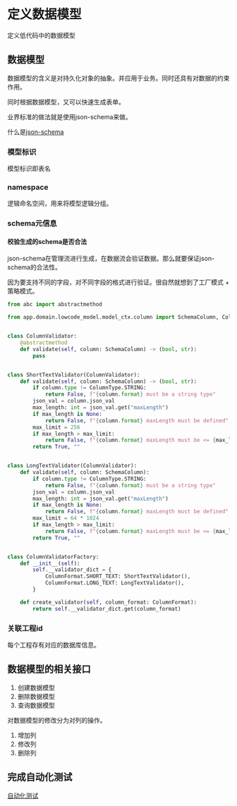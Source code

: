 # 定义数据模型

定义低代码中的数据模型

## 数据模型

数据模型的含义是对持久化对象的抽象。并应用于业务。同时还具有对数据的约束作用。

同时根据数据模型，又可以快速生成表单。

业界标准的做法就是使用json-schema来做。

什么是[json-schema](https://json-schema.apifox.cn/)

### 模型标识
模型标识即表名

### namespace
逻辑命名空间，用来将模型逻辑分组。

### schema元信息
#### 校验生成的schema是否合法

json-schema在管理流进行生成，在数据流会验证数据。那么就要保证json-schema的合法性。

因为要支持不同的字段，对不同字段的格式进行验证。很自然就想到了工厂模式 + 策略模式。

```python
from abc import abstractmethod

from app.domain.lowcode_model.model_ctx.column import SchemaColumn, ColumnType, ColumnFormat


class ColumnValidator:
    @abstractmethod
    def validate(self, column: SchemaColumn) -> (bool, str):
        pass


class ShortTextValidator(ColumnValidator):
    def validate(self, column: SchemaColumn) -> (bool, str):
        if column.type != ColumnType.STRING:
            return False, f"{column.format} must be a string type"
        json_val = column.json_val
        max_length: int = json_val.get("maxLength")
        if max_length is None:
            return False, f"{column.format} maxLength must be defined"
        max_limit = 256
        if max_length > max_limit:
            return False, f"{column.format} maxLength must be <= {max_limit}"
        return True, ""


class LongTextValidator(ColumnValidator):
    def validate(self, column: SchemaColumn):
        if column.type != ColumnType.STRING:
            return False, f"{column.format} must be a string type"
        json_val = column.json_val
        max_length: int = json_val.get("maxLength")
        if max_length is None:
            return False, f"{column.format} maxLength must be defined"
        max_limit = 64 * 1024
        if max_length > max_limit:
            return False, f"{column.format} maxLength must be <= {max_limit}"
        return True, ""


class ColumnValidatorFactory:
    def __init__(self):
        self.__validator_dict = {
            ColumnFormat.SHORT_TEXT: ShortTextValidator(),
            ColumnFormat.LONG_TEXT: LongTextValidator(),
        }

    def create_validator(self, column_format: ColumnFormat):
        return self.__validator_dict.get(column_format)

```

### 关联工程id
每个工程存有对应的数据库信息。

## 数据模型的相关接口

1. 创建数据模型
2. 删除数据模型
3. 查询数据模型

对数据模型的修改分为对列的操作。

1. 增加列
2. 修改列
3. 删除列


## 完成自动化测试
[自动化测试](/autotest/manage_auto_test.py)
